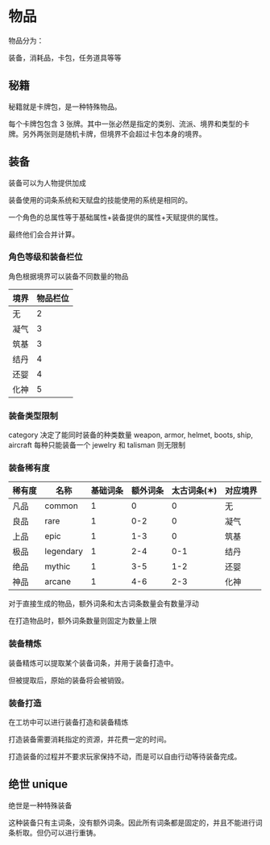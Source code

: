 # 物品

物品分为：

装备，消耗品，卡包，任务道具等等

## 秘籍

秘籍就是卡牌包，是一种特殊物品。

每个卡牌包包含 3 张牌。其中一张必然是指定的类别、流派、境界和类型的卡牌。另外两张则是随机卡牌，但境界不会超过卡包本身的境界。

## 装备

装备可以为人物提供加成

装备使用的词条系统和天赋盘的技能使用的系统是相同的。

一个角色的总属性等于基础属性+装备提供的属性+天赋提供的属性。

最终他们会合并计算。

### 角色等级和装备栏位

角色根据境界可以装备不同数量的物品

| 境界 | 物品栏位 |
| ---- | -------- |
| 无   | 2        |
| 凝气 | 3        |
| 筑基 | 3        |
| 结丹 | 4        |
| 还婴 | 4        |
| 化神 | 5        |

### 装备类型限制

category 决定了能同时装备的种类数量
weapon, armor, helmet, boots, ship, aircraft 每种只能装备一个
jewelry 和 talisman 则无限制

### 装备稀有度

| 稀有度 | 名称      | 基础词条 | 额外词条 | 太古词条(✶) | 对应境界 |
| :----- | --------- | -------- | -------- | ----------- | -------- |
| 凡品   | common    | 1        | 0        | 0           | 无       |
| 良品   | rare      | 1        | 0-2      | 0           | 凝气     |
| 上品   | epic      | 1        | 1-3      | 0           | 筑基     |
| 极品   | legendary | 1        | 2-4      | 0-1         | 结丹     |
| 绝品   | mythic    | 1        | 3-5      | 1-2         | 还婴     |
| 神品   | arcane    | 1        | 4-6      | 2-3         | 化神     |

对于直接生成的物品，额外词条和太古词条数量会有数量浮动

在打造物品时，额外词条数量则固定为数量上限

### 装备精炼

装备精炼可以提取某个装备词条，并用于装备打造中。

但被提取后，原始的装备将会被销毁。

### 装备打造

在工坊中可以进行装备打造和装备精炼

打造装备需要消耗指定的资源，并花费一定的时间。

打造装备的过程并不要求玩家保持不动，而是可以自由行动等待装备完成。

## 绝世 unique

绝世是一种特殊装备

这种装备只有主词条，没有额外词条。因此所有词条都是固定的，并且不能进行词条析取。但仍可以进行重铸。
